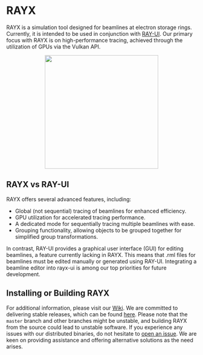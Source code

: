 # RAYX

RAYX is a simulation tool designed for beamlines at electron storage rings. Currently, it is intended to be used in conjunction with [RAY-UI](https://www.helmholtz-berlin.de/forschung/oe/wi/optik-strahlrohre/arbeitsgebiete/ray_en.html). Our primary focus with RAYX is on high-performance tracing, achieved through the utilization of GPUs via the Vulkan API.

<div style="text-align:center">
    <img src="https://user-images.githubusercontent.com/13185253/167402648-788eee6a-2ba4-466a-8a0a-62e59663e957.png" width="300" height="300"/>
</div>

## RAYX vs RAY-UI

RAYX offers several advanced features, including:
- Global (not sequential) tracing of beamlines for enhanced efficiency.
- GPU utilization for accelerated tracing performance.
- A dedicated mode for sequentially tracing multiple beamlines with ease.
- Grouping functionality, allowing objects to be grouped together for simplified group transformations.

In contrast, RAY-UI provides a graphical user interface (GUI) for editing beamlines, a feature currently lacking in RAYX. This means that .rml files for beamlines must be edited manually or generated using RAY-UI. Integrating a beamline editor into rayx-ui is among our top priorities for future development.

## Installing or Building RAYX

For additional information, please visit our [Wiki](https://hz-b.github.io/rayx/). We are committed to delivering stable releases, which can be found [here](https://github.com/hz-b/rayx/releases). Please note that the `master` branch and other branches might be unstable, and building RAYX from the source could lead to unstable software. If you experience any issues with our distributed binaries, do not hesitate to [open an issue](https://github.com/hz-b/rayx/issues/new/choose). We are keen on providing assistance and offering alternative solutions as the need arises.
